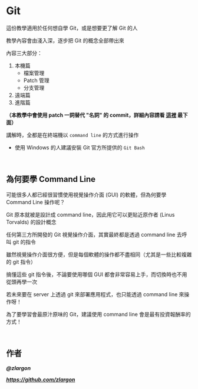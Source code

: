 # Git

這份教學適用於任何想自學 Git，或是想要更了解 Git 的人

教學內容會由淺入深，逐步把 Git 的概念全部帶出來

內容三大部分：

1. 本機篇
    * 檔案管理
    * Patch 管理
    * 分支管理
2. 遠端篇
3. 進階篇

__（本教學中會使用 patch 一詞替代 "名詞" 的 commit，詳細內容請看 [這裡](startup/commit_a_patch.md) 最下面）__

講解時，全都是在終端機以 `command line` 的方式進行操作

* 使用 Windows 的人建議安裝 Git 官方所提供的 `Git Bash`

<br>

## 為何要學 Command Line

可能很多人都已經很習慣使用視覺操作介面 (GUI) 的軟體，但為何要學 Command Line 操作呢？

Git 原本就被是設計成 command line，因此用它可以更貼近原作者 (Linus Torvalds) 的設計概念

任何第三方所開發的 Git 視覺操作介面，其實最終都是透過 command line 去呼叫 git 的指令

雖然視覺操作介面很方便，但是每個軟體的操作都不盡相同（尤其是一些比較複雜的 git 指令）

搞懂這些 git 指令後，不論要使用哪個 GUI 都會非常容易上手，而切換時也不用從頭再學一次

若未來要在 server 上透過 git 來部署應用程式，也只能透過 command line 來操作呀！

為了要學習會最原汁原味的 Git，建議使用 command line 會是最有投資報酬率的方式！

<br>

## 作者

___@zlargon___

___https://github.com/zlargon___

<br><br><br>

